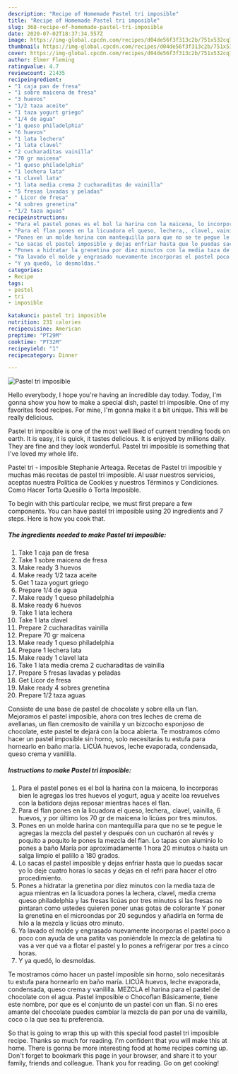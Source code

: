 ```yaml
---
description: "Recipe of Homemade Pastel tri imposible"
title: "Recipe of Homemade Pastel tri imposible"
slug: 368-recipe-of-homemade-pastel-tri-imposible
date: 2020-07-02T18:37:34.557Z
image: https://img-global.cpcdn.com/recipes/d04de56f3f313c2b/751x532cq70/pastel-tri-imposible-foto-principal.jpg
thumbnail: https://img-global.cpcdn.com/recipes/d04de56f3f313c2b/751x532cq70/pastel-tri-imposible-foto-principal.jpg
cover: https://img-global.cpcdn.com/recipes/d04de56f3f313c2b/751x532cq70/pastel-tri-imposible-foto-principal.jpg
author: Elmer Fleming
ratingvalue: 4.7
reviewcount: 21435
recipeingredient:
- "1 caja pan de fresa"
- "1 sobre maicena de fresa"
- "3 huevos"
- "1/2 taza aceite"
- "1 taza yogurt griego"
- "1/4 de agua"
- "1 queso philadelphia"
- "6 huevos"
- "1 lata lechera"
- "1 lata clavel"
- "2 cucharaditas vainilla"
- "70 gr maicena"
- "1 queso philadelphia"
- "1 lechera lata"
- "1 clavel lata"
- "1 lata media crema 2 cucharaditas de vainilla"
- "5 fresas lavadas y peladas"
- " Licor de fresa"
- "4 sobres grenetina"
- "1/2 taza aguas"
recipeinstructions:
- "Para el pastel pones es el bol la harina con la maicena, lo incorporas bien le agregas los tres huevos el yogurt, agua y aceite loa revuelves con la batidora dejas reposar mientras haces el flan."
- "Para el flan pones en la licuadora el queso, lechera,, clavel, vainilla, 6 huevos, y por último los 70 gr de maicena lo licúas por tres minutos."
- "Pones en un molde harina con mantequilla para que no se te pegue le agregas la mezcla del pastel y después con un cucharón al revés y poquito a poquito le pones la mezcla del flan. Lo tapas con aluminio lo pones a baño María por aproximadamente 1 hora 20 minutos o hasta un salga limpio el palillo a 180 grados."
- "Lo sacas el pastel imposible y dejas enfriar hasta que lo puedas sacar yo lo deje cuatro horas lo sacas y dejas en el refri para hacer el otro procedimiento."
- "Pones a hidratar la grenetina por diez minutos con la media taza de agua mientras en la licuadora pones la lechera, clavel, media crema queso philadelphia y las fresas licúas por tres minutos si las fresas no pintaran como ustedes quieren poner unas gotas de colorante Y poner la grenetina en el microondas por 20 segundos y añadirla en forma de hilo a la mezcla y licúas otro minuto."
- "Ya lavado el molde y engrasado nuevamente incorporas el pastel poco a poco con ayuda de una patita vas poniéndole la mezcla de gelatina tú vas a ver qué va a flotar el pastel y lo pones a refrigerar por tres a cinco horas."
- "Y ya quedó, lo desmoldas."
categories:
- Recipe
tags:
- pastel
- tri
- imposible

katakunci: pastel tri imposible 
nutrition: 231 calories
recipecuisine: American
preptime: "PT29M"
cooktime: "PT32M"
recipeyield: "1"
recipecategory: Dinner

---
```



![Pastel tri imposible](https://img-global.cpcdn.com/recipes/d04de56f3f313c2b/751x532cq70/pastel-tri-imposible-foto-principal.jpg)

Hello everybody, I hope you're having an incredible day today. Today, I'm gonna show you how to make a special dish, pastel tri imposible. One of my favorites food recipes. For mine, I'm gonna make it a bit unique. This will be really delicious.

Pastel tri imposible is one of the most well liked of current trending foods on earth. It is easy, it is quick, it tastes delicious. It is enjoyed by millions daily. They are fine and they look wonderful. Pastel tri imposible is something that I've loved my whole life.

Pastel tri - imposible Stephanie Arteaga. Recetas de Pastel tri imposible y muchas más recetas de pastel tri imposible. Al usar nuestros servicios, aceptas nuestra Política de Cookies y nuestros Términos y Condiciones. Como Hacer Torta Quesillo ó Torta Imposible.


To begin with this particular recipe, we must first prepare a few components. You can have pastel tri imposible using 20 ingredients and 7 steps. Here is how you cook that.

<!--inarticleads1-->

##### The ingredients needed to make Pastel tri imposible:

1. Take 1 caja pan de fresa
1. Take 1 sobre maicena de fresa
1. Make ready 3 huevos
1. Make ready 1/2 taza aceite
1. Get 1 taza yogurt griego
1. Prepare 1/4 de agua
1. Make ready 1 queso philadelphia
1. Make ready 6 huevos
1. Take 1 lata lechera
1. Take 1 lata clavel
1. Prepare 2 cucharaditas vainilla
1. Prepare 70 gr maicena
1. Make ready 1 queso philadelphia
1. Prepare 1 lechera lata
1. Make ready 1 clavel lata
1. Take 1 lata media crema 2 cucharaditas de vainilla
1. Prepare 5 fresas lavadas y peladas
1. Get  Licor de fresa
1. Make ready 4 sobres grenetina
1. Prepare 1/2 taza aguas


Consiste de una base de pastel de chocolate y sobre ella un flan. Mejoramos el pastel imposible, ahora con tres leches de crema de avellanas, un flan cremosito de vainilla y un bizcocho esponjoso de chocolate, este pastel te dejará con la boca abierta. Te mostramos cómo hacer un pastel imposible sin horno, solo necesitarás tu estufa para hornearlo en baño maría. LICÚA huevos, leche evaporada, condensada, queso crema y vanililla. 

<!--inarticleads2-->

##### Instructions to make Pastel tri imposible:

1. Para el pastel pones es el bol la harina con la maicena, lo incorporas bien le agregas los tres huevos el yogurt, agua y aceite loa revuelves con la batidora dejas reposar mientras haces el flan.
1. Para el flan pones en la licuadora el queso, lechera,, clavel, vainilla, 6 huevos, y por último los 70 gr de maicena lo licúas por tres minutos.
1. Pones en un molde harina con mantequilla para que no se te pegue le agregas la mezcla del pastel y después con un cucharón al revés y poquito a poquito le pones la mezcla del flan. Lo tapas con aluminio lo pones a baño María por aproximadamente 1 hora 20 minutos o hasta un salga limpio el palillo a 180 grados.
1. Lo sacas el pastel imposible y dejas enfriar hasta que lo puedas sacar yo lo deje cuatro horas lo sacas y dejas en el refri para hacer el otro procedimiento.
1. Pones a hidratar la grenetina por diez minutos con la media taza de agua mientras en la licuadora pones la lechera, clavel, media crema queso philadelphia y las fresas licúas por tres minutos si las fresas no pintaran como ustedes quieren poner unas gotas de colorante Y poner la grenetina en el microondas por 20 segundos y añadirla en forma de hilo a la mezcla y licúas otro minuto.
1. Ya lavado el molde y engrasado nuevamente incorporas el pastel poco a poco con ayuda de una patita vas poniéndole la mezcla de gelatina tú vas a ver qué va a flotar el pastel y lo pones a refrigerar por tres a cinco horas.
1. Y ya quedó, lo desmoldas.


Te mostramos cómo hacer un pastel imposible sin horno, solo necesitarás tu estufa para hornearlo en baño maría. LICÚA huevos, leche evaporada, condensada, queso crema y vanililla. MEZCLA el harina para el pastel de chocolate con el agua. Pastel imposible o Chocoflan Básicamente, tiene este nombre, por que es el conjunto de un pastel con un flan. Si no eres amante del chocolate puedes cambiar la mezcla de pan por una de vainilla, coco o la que sea tu preferencia. 

So that is going to wrap this up with this special food pastel tri imposible recipe. Thanks so much for reading. I'm confident that you will make this at home. There is gonna be more interesting food at home recipes coming up. Don't forget to bookmark this page in your browser, and share it to your family, friends and colleague. Thank you for reading. Go on get cooking!
